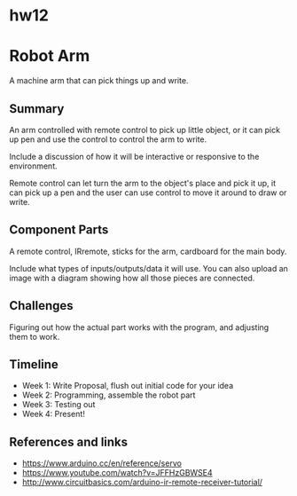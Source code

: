 # hw12

# Robot Arm
A machine arm that can pick things up and write.

## Summary
An arm controlled with remote control to pick up little object, or it can pick up pen and use the control to control the arm to write.

Include a discussion of how it will be interactive or responsive to the environment.

Remote control can let turn the arm to the object's place and pick it up, it can pick up a pen and the user can use control to move it around to draw or write.

## Component Parts
A remote control, IRremote, sticks for the arm, cardboard for the main body.

Include what types of inputs/outputs/data it will use. You can also upload an image with a diagram showing how all those pieces are connected.

## Challenges
Figuring out how the actual part works with the program, and adjusting them to work.

## Timeline
- Week 1: Write Proposal, flush out initial code for your idea
- Week 2: Programming, assemble the robot part
- Week 3: Testing out 
- Week 4: Present!

## References and links
- https://www.arduino.cc/en/reference/servo
- https://www.youtube.com/watch?v=JFFHzGBWSE4
- http://www.circuitbasics.com/arduino-ir-remote-receiver-tutorial/
